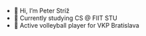 - 👋 Hi, I’m Peter Stríž
- 🏫 Currently studying CS @ FIIT STU
- 🏐 Active volleyball player for VKP Bratislava
